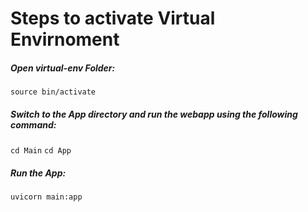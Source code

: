 # Steps to activate Virtual Envirnoment
##### Open virtual-env Folder:
```
source bin/activate
```

##### Switch to the App directory and run the webapp using the following command:
``` cd Main ```
``` cd App ```


##### Run the App:
```
uvicorn main:app
```
